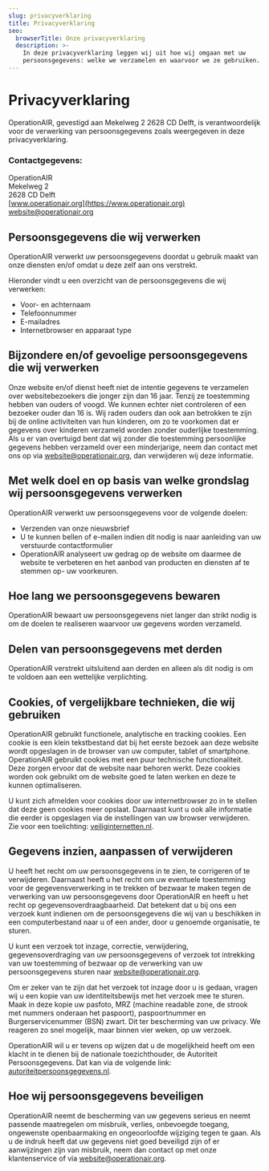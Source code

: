 ```yaml
---
slug: privacyverklaring
title: Privacyverklaring
seo:
  browserTitle: Onze privacyverklaring
  description: >-
    In deze privacyverklaring leggen wij uit hoe wij omgaan met uw
    persoonsgegevens: welke we verzamelen en waarvoor we ze gebruiken.
---
```


# Privacyverklaring

OperationAIR, gevestigd aan Mekelweg 2 2628 CD Delft, is verantwoordelijk voor de verwerking van persoonsgegevens zoals weergegeven in deze privacyverklaring.

### Contactgegevens:

OperationAIR  
Mekelweg 2  
2628 CD Delft  
[www.operationair.org](https://www.operationair.org)  
[website@operationair.org](mailto:website@operationair.org)

## Persoonsgegevens die wij verwerken

OperationAIR verwerkt uw persoonsgegevens doordat u gebruik maakt van onze diensten en/of omdat u deze zelf aan ons verstrekt.

Hieronder vindt u een overzicht van de persoonsgegevens die wij verwerken:

- Voor- en achternaam
- Telefoonnummer
- E-mailadres
- Internetbrowser en apparaat type

## Bijzondere en/of gevoelige persoonsgegevens die wij verwerken

Onze website en/of dienst heeft niet de intentie gegevens te verzamelen over websitebezoekers die jonger zijn dan 16 jaar. Tenzij ze toestemming hebben van ouders of voogd. We kunnen echter niet controleren of een bezoeker ouder dan 16 is. Wij raden ouders dan ook aan betrokken te zijn bij de online activiteiten van hun kinderen, om zo te voorkomen dat er gegevens over kinderen verzameld worden zonder ouderlijke toestemming. Als u er van overtuigd bent dat wij zonder die toestemming persoonlijke gegevens hebben verzameld over een minderjarige, neem dan contact met ons op via website@operationair.org, dan verwijderen wij deze informatie.

## Met welk doel en op basis van welke grondslag wij persoonsgegevens verwerken

OperationAIR verwerkt uw persoonsgegevens voor de volgende doelen:

- Verzenden van onze nieuwsbrief
- U te kunnen bellen of e-mailen indien dit nodig is naar aanleiding van uw verstuurde contactformulier
- OperationAIR analyseert uw gedrag op de website om daarmee de website te verbeteren en het aanbod van producten en diensten af te stemmen op- uw voorkeuren.

## Hoe lang we persoonsgegevens bewaren

OperationAIR bewaart uw persoonsgegevens niet langer dan strikt nodig is om de doelen te realiseren waarvoor uw gegevens worden verzameld.

## Delen van persoonsgegevens met derden

OperationAIR verstrekt uitsluitend aan derden en alleen als dit nodig is om te voldoen aan een wettelijke verplichting.

## Cookies, of vergelijkbare technieken, die wij gebruiken

OperationAIR gebruikt functionele, analytische en tracking cookies. Een cookie is een klein tekstbestand dat bij het eerste bezoek aan deze website wordt opgeslagen in de browser van uw computer, tablet of smartphone. OperationAIR gebruikt cookies met een puur technische functionaliteit. Deze zorgen ervoor dat de website naar behoren werkt. Deze cookies worden ook gebruikt om de website goed te laten werken en deze te kunnen optimaliseren.

U kunt zich afmelden voor cookies door uw internetbrowser zo in te stellen dat deze geen cookies meer opslaat. Daarnaast kunt u ook alle informatie die eerder is opgeslagen via de instellingen van uw browser verwijderen.
Zie voor een toelichting: [veiliginternetten.nl](https://veiliginternetten.nl/themes/situatie/cookies-wat-zijn-het-en-wat-doe-ik-ermee/).

## Gegevens inzien, aanpassen of verwijderen

U heeft het recht om uw persoonsgegevens in te zien, te corrigeren of te verwijderen. Daarnaast heeft u het recht om uw eventuele toestemming voor de gegevensverwerking in te trekken of bezwaar te maken tegen de verwerking van uw persoonsgegevens door OperationAIR en heeft u het recht op gegevensoverdraagbaarheid. Dat betekent dat u bij ons een verzoek kunt indienen om de persoonsgegevens die wij van u beschikken in een computerbestand naar u of een ander, door u genoemde organisatie, te sturen.

U kunt een verzoek tot inzage, correctie, verwijdering, gegevensoverdraging van uw persoonsgegevens of verzoek tot intrekking van uw toestemming of bezwaar op de verwerking van uw persoonsgegevens sturen naar [website@operationair.org](mailto:website@operationair.org).

Om er zeker van te zijn dat het verzoek tot inzage door u is gedaan, vragen wij u een kopie van uw identiteitsbewijs met het verzoek mee te sturen. Maak in deze kopie uw pasfoto, MRZ (machine readable zone, de strook met nummers onderaan het paspoort), paspoortnummer en Burgerservicenummer (BSN) zwart. Dit ter bescherming van uw privacy. We reageren zo snel mogelijk, maar binnen vier weken, op uw verzoek.

OperationAIR wil u er tevens op wijzen dat u de mogelijkheid heeft om een klacht in te dienen bij de nationale toezichthouder, de Autoriteit Persoonsgegevens. Dat kan via de volgende link: [autoriteitpersoonsgegevens.nl](https://autoriteitpersoonsgegevens.nl/nl/contact-met-de-autoriteit-persoonsgegevens/tip-ons).

## Hoe wij persoonsgegevens beveiligen

OperationAIR neemt de bescherming van uw gegevens serieus en neemt passende maatregelen om misbruik, verlies, onbevoegde toegang, ongewenste openbaarmaking en ongeoorloofde wijziging tegen te gaan. Als u de indruk heeft dat uw gegevens niet goed beveiligd zijn of er aanwijzingen zijn van misbruik, neem dan contact op met onze klantenservice of via [website@operationair.org](mailto:website@operationair.org).
